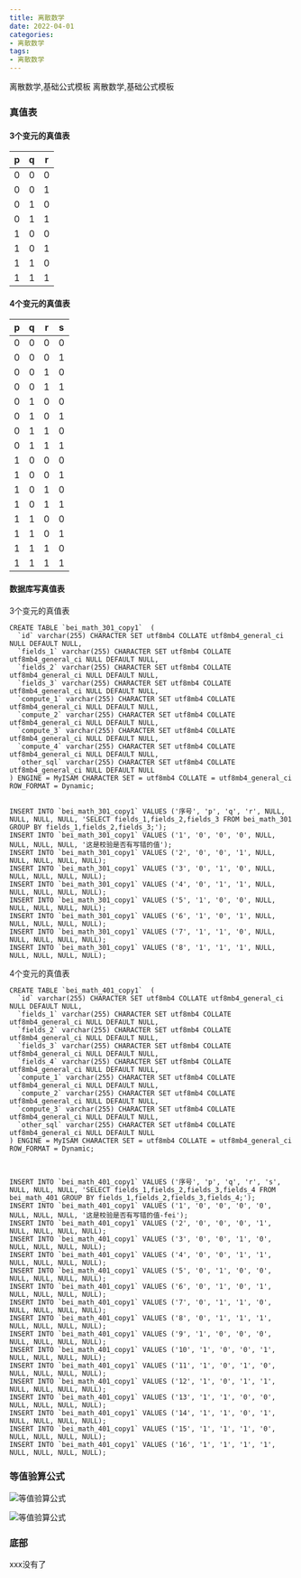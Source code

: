 ```yaml
---
title: 离散数学
date: 2022-04-01
categories: 
- 离散数学
tags:
- 离散数学
---
```


离散数学,基础公式模板
离散数学,基础公式模板

<!-- more -->

### 真值表

#### 3个变元的真值表

| p    | q    | r    |
| ---- | ---- | ---- |
| 0    | 0    | 0    |
| 0    | 0    | 1    |
| 0    | 1    | 0    |
| 0    | 1    | 1    |
| 1    | 0    | 0    |
| 1    | 0    | 1    |
| 1    | 1    | 0    |
| 1    | 1    | 1    |

#### 4个变元的真值表

| p    | q    | r    | s    |
| ---- | ---- | ---- | ---- |
| 0    | 0    | 0    | 0    |
| 0    | 0    | 0    | 1    |
| 0    | 0    | 1    | 0    |
| 0    | 0    | 1    | 1    |
| 0    | 1    | 0    | 0    |
| 0    | 1    | 0    | 1    |
| 0    | 1    | 1    | 0    |
| 0    | 1    | 1    | 1    |
| 1    | 0    | 0    | 0    |
| 1    | 0    | 0    | 1    |
| 1    | 0    | 1    | 0    |
| 1    | 0    | 1    | 1    |
| 1    | 1    | 0    | 0    |
| 1    | 1    | 0    | 1    |
| 1    | 1    | 1    | 0    |
| 1    | 1    | 1    | 1    |

#### 数据库写真值表

3个变元的真值表

```mysql
CREATE TABLE `bei_math_301_copy1`  (
  `id` varchar(255) CHARACTER SET utf8mb4 COLLATE utf8mb4_general_ci NULL DEFAULT NULL,
  `fields_1` varchar(255) CHARACTER SET utf8mb4 COLLATE utf8mb4_general_ci NULL DEFAULT NULL,
  `fields_2` varchar(255) CHARACTER SET utf8mb4 COLLATE utf8mb4_general_ci NULL DEFAULT NULL,
  `fields_3` varchar(255) CHARACTER SET utf8mb4 COLLATE utf8mb4_general_ci NULL DEFAULT NULL,
  `compute_1` varchar(255) CHARACTER SET utf8mb4 COLLATE utf8mb4_general_ci NULL DEFAULT NULL,
  `compute_2` varchar(255) CHARACTER SET utf8mb4 COLLATE utf8mb4_general_ci NULL DEFAULT NULL,
  `compute_3` varchar(255) CHARACTER SET utf8mb4 COLLATE utf8mb4_general_ci NULL DEFAULT NULL,
  `compute_4` varchar(255) CHARACTER SET utf8mb4 COLLATE utf8mb4_general_ci NULL DEFAULT NULL,
  `other_sql` varchar(255) CHARACTER SET utf8mb4 COLLATE utf8mb4_general_ci NULL DEFAULT NULL
) ENGINE = MyISAM CHARACTER SET = utf8mb4 COLLATE = utf8mb4_general_ci ROW_FORMAT = Dynamic;


INSERT INTO `bei_math_301_copy1` VALUES ('序号', 'p', 'q', 'r', NULL, NULL, NULL, NULL, 'SELECT fields_1,fields_2,fields_3 FROM bei_math_301 GROUP BY fields_1,fields_2,fields_3;');
INSERT INTO `bei_math_301_copy1` VALUES ('1', '0', '0', '0', NULL, NULL, NULL, NULL, '这是校验是否有写错的值');
INSERT INTO `bei_math_301_copy1` VALUES ('2', '0', '0', '1', NULL, NULL, NULL, NULL, NULL);
INSERT INTO `bei_math_301_copy1` VALUES ('3', '0', '1', '0', NULL, NULL, NULL, NULL, NULL);
INSERT INTO `bei_math_301_copy1` VALUES ('4', '0', '1', '1', NULL, NULL, NULL, NULL, NULL);
INSERT INTO `bei_math_301_copy1` VALUES ('5', '1', '0', '0', NULL, NULL, NULL, NULL, NULL);
INSERT INTO `bei_math_301_copy1` VALUES ('6', '1', '0', '1', NULL, NULL, NULL, NULL, NULL);
INSERT INTO `bei_math_301_copy1` VALUES ('7', '1', '1', '0', NULL, NULL, NULL, NULL, NULL);
INSERT INTO `bei_math_301_copy1` VALUES ('8', '1', '1', '1', NULL, NULL, NULL, NULL, NULL);
```



4个变元的真值表

```mysql
CREATE TABLE `bei_math_401_copy1`  (
  `id` varchar(255) CHARACTER SET utf8mb4 COLLATE utf8mb4_general_ci NULL DEFAULT NULL,
  `fields_1` varchar(255) CHARACTER SET utf8mb4 COLLATE utf8mb4_general_ci NULL DEFAULT NULL,
  `fields_2` varchar(255) CHARACTER SET utf8mb4 COLLATE utf8mb4_general_ci NULL DEFAULT NULL,
  `fields_3` varchar(255) CHARACTER SET utf8mb4 COLLATE utf8mb4_general_ci NULL DEFAULT NULL,
  `fields_4` varchar(255) CHARACTER SET utf8mb4 COLLATE utf8mb4_general_ci NULL DEFAULT NULL,
  `compute_1` varchar(255) CHARACTER SET utf8mb4 COLLATE utf8mb4_general_ci NULL DEFAULT NULL,
  `compute_2` varchar(255) CHARACTER SET utf8mb4 COLLATE utf8mb4_general_ci NULL DEFAULT NULL,
  `compute_3` varchar(255) CHARACTER SET utf8mb4 COLLATE utf8mb4_general_ci NULL DEFAULT NULL,
  `other_sql` varchar(255) CHARACTER SET utf8mb4 COLLATE utf8mb4_general_ci NULL DEFAULT NULL
) ENGINE = MyISAM CHARACTER SET = utf8mb4 COLLATE = utf8mb4_general_ci ROW_FORMAT = Dynamic;



INSERT INTO `bei_math_401_copy1` VALUES ('序号', 'p', 'q', 'r', 's', NULL, NULL, NULL, 'SELECT fields_1,fields_2,fields_3,fields_4 FROM bei_math_401 GROUP BY fields_1,fields_2,fields_3,fields_4;');
INSERT INTO `bei_math_401_copy1` VALUES ('1', '0', '0', '0', '0', NULL, NULL, NULL, '这是校验是否有写错的值-fei');
INSERT INTO `bei_math_401_copy1` VALUES ('2', '0', '0', '0', '1', NULL, NULL, NULL, NULL);
INSERT INTO `bei_math_401_copy1` VALUES ('3', '0', '0', '1', '0', NULL, NULL, NULL, NULL);
INSERT INTO `bei_math_401_copy1` VALUES ('4', '0', '0', '1', '1', NULL, NULL, NULL, NULL);
INSERT INTO `bei_math_401_copy1` VALUES ('5', '0', '1', '0', '0', NULL, NULL, NULL, NULL);
INSERT INTO `bei_math_401_copy1` VALUES ('6', '0', '1', '0', '1', NULL, NULL, NULL, NULL);
INSERT INTO `bei_math_401_copy1` VALUES ('7', '0', '1', '1', '0', NULL, NULL, NULL, NULL);
INSERT INTO `bei_math_401_copy1` VALUES ('8', '0', '1', '1', '1', NULL, NULL, NULL, NULL);
INSERT INTO `bei_math_401_copy1` VALUES ('9', '1', '0', '0', '0', NULL, NULL, NULL, NULL);
INSERT INTO `bei_math_401_copy1` VALUES ('10', '1', '0', '0', '1', NULL, NULL, NULL, NULL);
INSERT INTO `bei_math_401_copy1` VALUES ('11', '1', '0', '1', '0', NULL, NULL, NULL, NULL);
INSERT INTO `bei_math_401_copy1` VALUES ('12', '1', '0', '1', '1', NULL, NULL, NULL, NULL);
INSERT INTO `bei_math_401_copy1` VALUES ('13', '1', '1', '0', '0', NULL, NULL, NULL, NULL);
INSERT INTO `bei_math_401_copy1` VALUES ('14', '1', '1', '0', '1', NULL, NULL, NULL, NULL);
INSERT INTO `bei_math_401_copy1` VALUES ('15', '1', '1', '1', '0', NULL, NULL, NULL, NULL);
INSERT INTO `bei_math_401_copy1` VALUES ('16', '1', '1', '1', '1', NULL, NULL, NULL, NULL);
```

### 等值验算公式

![等值验算公式](/img/math/m_01_2.jpg "等值验算公式")

![等值验算公式](/img/math/m_01.png "等值验算公式")

### 底部

xxx没有了



















